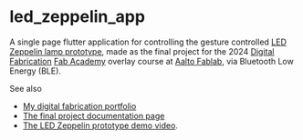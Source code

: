# led_zeppelin_app

A single page flutter application for controlling the gesture controlled [LED Zeppelin lamp prototype](https://digital-fabrication-portfolio-miro-keimioniemi-a2f2c11a6e705b8f.gitlab.io/final-project/), made as the final project for the 2024 [Digital Fabrication](https://www.aalto.fi/en/minors/digital-fabrication-minor) [Fab Academy](https://fabacademy.org/) overlay course at [Aalto Fablab](https://studios.aalto.fi/fablab/), via Bluetooth Low Energy (BLE).

See also
- [My digital fabrication portfolio](https://digital-fabrication-portfolio-miro-keimioniemi-a2f2c11a6e705b8f.gitlab.io/)
- [The final project documentation page](https://digital-fabrication-portfolio-miro-keimioniemi-a2f2c11a6e705b8f.gitlab.io/final-project/)
- [The LED Zeppelin prototype demo video](https://www.youtube.com/watch?v=ouhtvRlAQOE).
